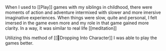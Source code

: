 When I used to [[Play]] games with my siblings in childhood, there were moments of action and adventure intermixed with slower and more imersive imaginative experiences. When things were slow, quite and personal, I felt imersed in the game even more and my role in that game gained more clarity. In a way, it was similar to real life [[meditation]]

Utilizing this method of [[🌱Dropping Into Character]] I was able to play the games better.
